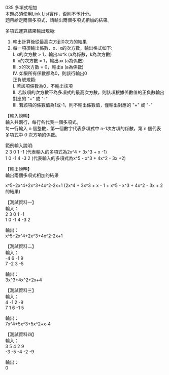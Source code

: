 035 多項式相加  
本題必須使用Link List實作，否則不予計分。  
題目給定兩個多項式，請輸出兩個多項式相加的結果。  
  
多項式運算結果輸出規範:  
1. 輸出計算後從最高次方到0次方的結果  
2. 每一項須輸出係數、x、x的次方數，輸出格式如下:  
I. x的次方數 > 1，輸出ax^k (a為係數，k為次方數)  
II. x的次方數 = 1，輸出ax (a為係數)  
III. x的次方數 = 0，輸出a (a為係數)  
IV. 如果所有係數都為0，則該行輸出0  
正負號規範:  
I. 若該項係數為0，不輸出該項  
II. 若該項的次方數不為多項式的最高次方數，則該項根據係數值的正負數輸出對應的 "+" 或 "-"  
III. 若該項的係數值為1或-1，則不輸出係數值，僅輸出對應的 "+" 或 "-"  
  
【輸入說明】  
輸入共兩行，每行各代表一個多項式。  
每一行輸入 n 個整數，第一個數字代表多項式中 n-1次方項的係數，第 n 個代表多項式中 0 次方項的係數。  
  
範例輸入說明:  
2 3 0 1 -1 (代表輸入的多項式為2x^4 + 3x^3 + x -1)  
1 0 -1 4 -3 2 (代表輸入的多項式為x^5 - x^3 + 4x^2 - 3x +2)  
  
【輸出說明】  
輸出兩個多項式相加的結果  
  
x^5+2x^4+2x^3+4x^2-2x+1 (2x^4 + 3x^3 + x - 1 + x^5 - x^3 + 4x^2 - 3x + 2的結果)  
  
【測試資料一】  
輸入：  
2 3 0 1 -1  
1 0 -1 4 -3 2  
  
輸出：  
x^5+2x^4+2x^3+4x^2-2x+1  
  
【測試資料二】  
輸入：  
-4 6 -1 9  
7 -2 3 -5  
  
輸出：  
3x^3+4x^2+2x+4  
  
【測試資料三】  
輸入：  
4 -1 2 -9  
7 1 6 -1 5  
  
輸出：  
7x^4+5x^3+5x^2+x-4  
  
【測試資料四】  
輸入：  
3 5 4 2 9  
-3 -5 -4 -2 -9  
  
輸出：  
0  
